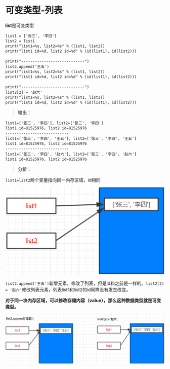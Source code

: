 # 可变类型-列表

**list**是可变类型


```
list1 = ['张三', '李四']
list2 = list1
print("list1=%s, list2=%s" % (list1, list2))
print("list1 id=%d, list2 id=%d" % (id(list1), id(list2)))

print("----------------------------")
list2.append('王五')
print("list1=%s, list2=%s" % (list1, list2))
print("list1 id=%d, list2 id=%d" % (id(list1), id(list2)))

print("----------------------------")
list2[2] = '赵六'
print("list1=%s, list2=%s" % (list1, list2))
print("list1 id=%d, list2 id=%d" % (id(list1), id(list2)))

```

> **输出：**

```
list1=['张三', '李四'], list2=['张三', '李四']
list1 id=81525976, list2 id=81525976
----------------------------
list1=['张三', '李四', '王五'], list2=['张三', '李四', '王五']
list1 id=81525976, list2 id=81525976
----------------------------
list1=['张三', '李四', '赵六'], list2=['张三', '李四', '赵六']
list1 id=81525976, list2 id=81525976
```

> **分析：**

`list1=list2`两个变量指向同一内存区域，id相同


![](tu7.png)


`list2.append('王五')`新增元素，修改了列表，但是id和之前是一样的。`list2[2] = '赵六'`修改列表元素，列表list1和list2的id同样没有发生改变。

**对于同一块内存区域，可以修改存储内容（value），那么这种数据类型就是可变类型。**


![](tu8.png)
